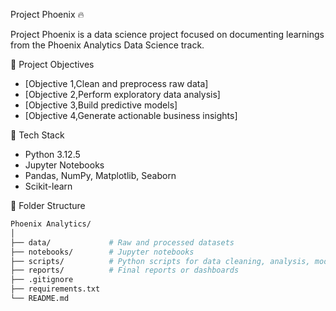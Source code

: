  Project Phoenix 🔥

Project Phoenix is a data science project focused on documenting learnings from the Phoenix Analytics Data Science track.

 🚀 Project Objectives

- [Objective 1,Clean and preprocess raw data]
- [Objective 2,Perform exploratory data analysis]
- [Objective 3,Build predictive models]
- [Objective 4,Generate actionable business insights]

🧰 Tech Stack

- Python 3.12.5
- Jupyter Notebooks
- Pandas, NumPy, Matplotlib, Seaborn
- Scikit-learn

📂 Folder Structure

```bash
Phoenix Analytics/
│
├── data/             # Raw and processed datasets
├── notebooks/        # Jupyter notebooks
├── scripts/          # Python scripts for data cleaning, analysis, modeling
├── reports/          # Final reports or dashboards
├── .gitignore
├── requirements.txt
└── README.md
